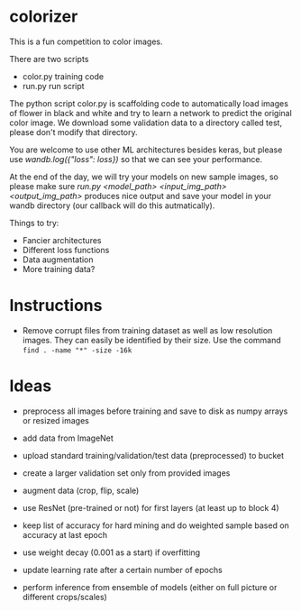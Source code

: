 # colorizer

This is a fun competition to color images.  

There are two scripts
- color.py training code
- run.py run script

The python script color.py is scaffolding code to automatically load images of flower in black and white and try to learn a network to predict the original color image.  We download some validation data to a directory called test, please don't modify that directory. 

You are welcome to use other ML architectures besides keras, but please use *wandb.log({"loss": loss})* so that we can see your performance.

At the end of the day, we will try your models on new sample images, so please make sure *run.py <model_path> <input_img_path> <output_img_path>* produces nice output and save your model in your wandb directory (our callback will do this autmatically).

Things to try:

- Fancier architectures
- Different loss functions
- Data augmentation
- More training data?

# Instructions

- Remove corrupt files from training dataset as well as low resolution images. They can easily be identified by their size. Use the command `find . -name "*" -size -16k`

# Ideas

- preprocess all images before training and save to disk as numpy arrays or resized images

- add data from ImageNet

- upload standard training/validation/test data (preprocessed) to bucket

- create a larger validation set only from provided images

- augment data (crop, flip, scale)

- use ResNet (pre-trained or not) for first layers (at least up to block 4)

- keep list of accuracy for hard mining and do weighted sample based on accuracy at last epoch

- use weight decay (0.001 as a start) if overfitting

- update learning rate after a certain number of epochs

- perform inference from ensemble of models (either on full picture or different crops/scales)
